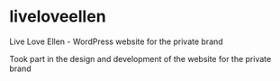 # liveloveellen
Live Love Ellen - WordPress website for the private brand 


Took part in the design and development of the website for the private brand
